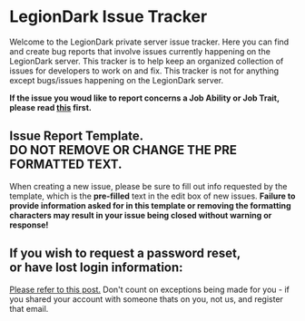 # LegionDark Issue Tracker

Welcome to the LegionDark private server issue tracker. Here you can find and create bug reports that involve issues currently happening on the LegionDark server. This tracker is to help keep an organized collection of issues for developers to work on and fix. This tracker is not for anything except bugs/issues happening on the LegionDark server. 

**If the issue you woud like to report concerns a Job Ability or Job Trait, please read [this](https://github.com/LegionDark/Issues/issues/298) first.**

## Issue Report Template. <br>DO NOT REMOVE OR CHANGE THE PRE FORMATTED TEXT.

When creating a new issue, please be sure to fill out info requested by the template, which is the **pre-filled** text in the edit box of new issues. **Failure to provide information asked for in this template or removing the formatting characters may result in your issue being closed without warning or response!**

## If you wish to request a password reset, <br>or have lost login information:

[Please refer to this post.](http://legiondark.com/forums/viewtopic.php?t=1594&amp;sid=d18e2b010d42b32280e66bc8176cd5a2) Don't count on exceptions being made for you - if you shared your account with someone thats on you, not us, and register that email.
